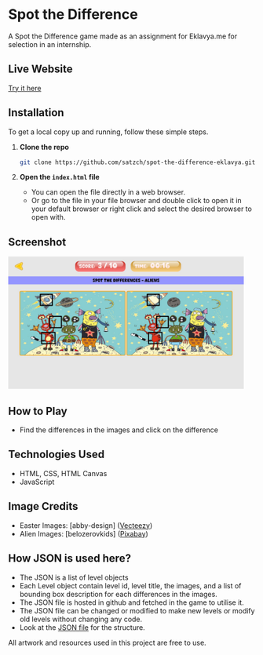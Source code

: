 # Spot the Difference

A Spot the Difference game made as an assignment for Eklavya.me for selection in an internship.

## Live Website

[Try it here](https://spot-the-diff.netlify.app/)

## Installation

To get a local copy up and running, follow these simple steps.

1. **Clone the repo**

    ```bash
    git clone https://github.com/satzch/spot-the-difference-eklavya.git
    ```

2. **Open the `index.html` file**
   - You can open the file directly in a web browser.
   - Or go to the file in your file browser and double click to open it in your default browser or right click and select the desired browser to open with.

## Screenshot

<img src="assets/img/screenshot.jpg" alt="Screenshot of Homepage" width="480" height="270">

## How to Play

- Find the differences in the images and click on the difference

## Technologies Used

- HTML, CSS, HTML Canvas
- JavaScript

## Image Credits

- Easter Images: [abby-design] ([Vecteezy](https://www.vecteezy.com/vector-art/19979698-child-basket-of-easter-eggs-find-the-differences))
- Alien Images: [belozerovkids] ([Pixabay](https://pixabay.com/illustrations/spot-the-difference-puzzle-7096958/))

## How JSON is used here?

- The JSON is a list of level objects
- Each Level object contain level id, level title, the images, and a list of bounding box description for each differences in the images.
- The JSON file is hosted in github and fetched in the game to utilise it.
- The JSON file can be changed or modified to make new levels or modify old levels without changing any code.
- Look at the [JSON file](./assets/json/data.json) for the structure.

All artwork and resources used in this project are free to use.
